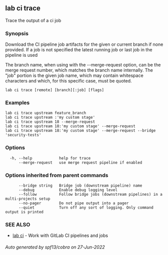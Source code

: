 ## lab ci trace

Trace the output of a ci job

### Synopsis

Download the CI pipeline job artifacts for the given or current branch if
none provided. If a job is not specified the latest running job or last
job in the pipeline is used

The branch name, when using with the --merge-request option, can be the
merge request number, which matches the branch name internally.	The "job"
portion is the given job name, which may contain whitespace characters
and which, for this specific case, must be quoted.

```
lab ci trace [remote] [branch][:job] [flags]
```

### Examples

```
lab ci trace upstream feature_branch
lab ci trace upstream :'my custom stage'
lab ci trace upstream 18 --merge-request
lab ci trace upstream 18:'my custom stage' --merge-request
lab ci trace upstream 18:'my custom stage' --merge-request --bridge 'security-tests'
```

### Options

```
  -h, --help            help for trace
      --merge-request   use merge request pipeline if enabled
```

### Options inherited from parent commands

```
      --bridge string   Bridge job (downstream pipeline) name
      --debug           Enable debug logging level
      --follow          Follow bridge jobs (downstream pipelines) in a multi-projects setup
      --no-pager        Do not pipe output into a pager
      --quiet           Turn off any sort of logging. Only command output is printed
```

### SEE ALSO

* [lab ci](lab_ci.md)	 - Work with GitLab CI pipelines and jobs

###### Auto generated by spf13/cobra on 27-Jun-2022
